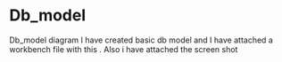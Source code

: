 # Db_model
Db_model diagram
I have created basic db model and  I have attached a workbench file with this .
Also i have attached the screen shot
